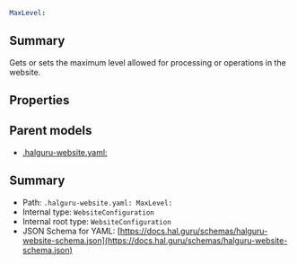 <!--
title: MaxLevel
version: 1.40.0
generated: true
date: 2025-04-25
node: This file is generated by the command-line program: `halguru manual -c -m`
-->


```yaml
MaxLevel:
```

## Summary

Gets or sets the maximum level allowed for processing or operations in the website.

## Properties


## Parent models

* [.halguru-website.yaml:]((website).md)
## Summary

* Path: `.halguru-website.yaml: MaxLevel:`
* Internal type: `WebsiteConfiguration`
* Internal root type: `WebsiteConfiguration`
* JSON Schema for YAML: [https://docs.hal.guru/schemas/halguru-website-schema.json](https://docs.hal.guru/schemas/halguru-website-schema.json)
